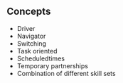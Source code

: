 ## Concepts

- Driver
- Navigator
- Switching
- Task oriented
- Scheduledtimes
- Temporary partnerships
- Combination of different skill sets
